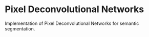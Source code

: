 # Pixel Deconvolutional Networks
Implementation of Pixel Deconvolutional Networks for semantic segmentation.
